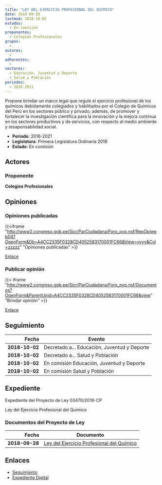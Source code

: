 ```yaml
---
title: "LEY DEL EJERCICIO PROFESIONAL DEL QUÍMICO"
date: 2018-09-28
lastmod: 2018-10-02
estados: 
  - En comisión
proponentes: 
  - Colegios Profesionales
grupos: 
  - 
autores: 
  - 
adherentes: 
  - 
sectores: 
  - Educación, Juventud y Deporte
  - Salud y Población
periodos: 
  - 2016-2021
---
```


Propone brindar un marco legal que regule el ejercicio profesional de los químicos debidamente colegiados y habilitados por el Colegio de Químicos del Perú en los sectores público y privado, además, de promover y fortalecer la investigación científica para la innovación y la mejora continua en los sectores productivos y de servicios, con respecto al medio ambiente y resaponsabilidad social.

- **Periodo**: 2016-2021
- **Legislatura**: Primera Legislatura Ordinaria 2018
- **Estado**: En comisión

## Actores

### Proponente

**Colegios Profesionales**


## Opiniones

### Opiniones publicadas

{{<iframe "http://www2.congreso.gob.pe/Sicr/ParCiudadana/Foro_pvp.nsf/RepOpiweb04?OpenForm&Db=A4CC2335F0328CD4052583170001FC66&View=yyyy&Col=zzzzz" "Opiniones publicadas" >}}

[Enlace](http://www2.congreso.gob.pe/Sicr/ParCiudadana/Foro_pvp.nsf/RepOpiweb04?OpenForm&Db=A4CC2335F0328CD4052583170001FC66&View=yyyy&Col=zzzzz)
### Publicar opinión

{{< iframe "http://www2.congreso.gob.pe/Sicr/ParCiudadana/Foro_pvp.nsf/Documentos?OpenForm&ParentUnid=A4CC2335F0328CD4052583170001FC66&view" "Brindar opinión" >}}

[Enlace](http://www2.congreso.gob.pe/Sicr/ParCiudadana/Foro_pvp.nsf/Documentos?OpenForm&ParentUnid=A4CC2335F0328CD4052583170001FC66&view)

## Seguimiento

| Fecha | Evento |
|------:|--------|
| **2018-10-02** | Decretado a... Educación, Juventud y Deporte|
| **2018-10-02** | Decretado a... Salud y Población|
| **2018-10-02** | En comisión Educación, Juventud y Deporte|
| **2018-10-02** | En comisión Salud y Población|


## Expediente

Expediente del Proyecto de Ley 03470/2018-CP

Ley del Ejercicio Profesional del Químico


### Documentos del Proyecto de Ley

| Fecha | Documento |
|------:|--------|
| **2018-09-28** | [Ley del Ejercicio Profesional del Químico](http://www.leyes.congreso.gob.pe/Documentos/2016_2021/Proyectos_de_Ley_y_de_Resoluciones_Legislativas/PL0347020180928.pdf) |

## Enlaces 

- [Seguimiento](http://www2.congreso.gob.pe/Sicr/TraDocEstProc/CLProLey2016.nsf/f7fff46988ca05b1052578e100829cc7/faec93b0bca91b610525831900541e78?OpenDocument)
- [Expediente Digital](http://www2.congreso.gob.pe/Sicr/TraDocEstProc/CLProLey2016.nsf/f7fff46988ca05b1052578e100829cc7/faec93b0bca91b610525831900541e78?OpenDocument&Click=05257FB7005EB655.eb71d0cf91d8294e05256cdf006b5706/$Body/0.1C6C)
